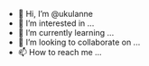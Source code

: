 - 👋 Hi, I’m @ukulanne
- 👀 I’m interested in ...
- 🌱 I’m currently learning ...
- 💞️ I’m looking to collaborate on ...
- 📫 How to reach me ...

<!---
ukulanne/ukulanne is a ✨ special ✨ repository because its `README.md` (this file) appears on your GitHub profile.
You can click the Preview link to take a look at your changes.
--->
